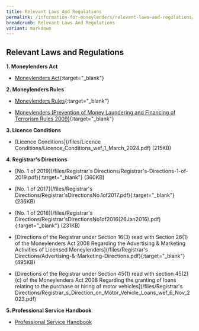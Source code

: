 ```yaml
---
title: Relevant Laws And Regulations
permalink: /information-for-moneylenders/relevant-laws-and-regulations/
breadcrumb: Relevant Laws And Regulations
variant: markdown
---
```

Relevant Laws and Regulations
---
**1. Moneylenders Act**<br>
* [Moneylenders Act](https://sso.agc.gov.sg/Act/MA2008){:target="_blank"}

**2. Moneylenders Rules**<br>
* [Moneylenders Rules](https://sso.agc.gov.sg/SL/MA2008-S72-2009?DocDate=20181116){:target="_blank"}
  
* [Moneylenders (Prevention of Money Laundering and Financing of Terrorism Rules 2009)](https://sso.agc.gov.sg/SL/MA2008-S73-2009?DocDate=20150831){:target="_blank"}

**3. Licence Conditions**<br>
* [Licence Conditions](/files/Licence Conditions/Licence_Conditions_wef_1_March_2024.pdf) (215KB)

**4. Registrar's Directions**<br>
* [No. 1 of 2019](/files/Registrar's Directions/Registrar's-Directions-1-of-2019.pdf){:target="_blank"} (360KB)

* [No. 1 of 2017](/files/Registrar's Directions/Registrar'sDirectionsNo.1of2017.pdf){:target="_blank"} (236KB)

* [No. 1 of 2016](/files/Registrar's Directions/Registrar'sDirectionsNo1of2016(26Jan2016).pdf){:target="_blank"} (231KB)

* [Directions of the Registrar under Section 16(3) read with Section 26(1) of the Moneylenders Act 2008 Regarding the Advertising &amp; Marketing Activities of Licensed Moneylenders](/files/Registrar's Directions/Advertising-&amp;-Marketing-Directions.pdf){:target="_blank"} (495KB)
* [Directions of the Registrar under Section 45(1) read with section 45(2)(c) of the Moneylenders Act 2008 Regarding the granting of loans relating to the purchase or hiring of motor vehicles](/files/Registrar's Directions/Registrar_s_Direction_on_Motor_Vehicle_Loans_wef_6_Nov_2023.pdf)

**5. Professional Service Handbook**<br>
* [Professional Service Handbook](/files/PSH/The_Professional_Service_Handbook_for_licensed_moneylenders_V2_5__dated_14_May_2024_.pdf)



